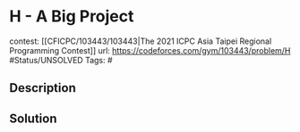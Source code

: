 # H - A Big Project

contest: [[CFICPC/103443/103443|The 2021 ICPC Asia Taipei Regional Programming Contest]]
url: https://codeforces.com/gym/103443/problem/H
#Status/UNSOLVED
Tags: #

## Description

## Solution

